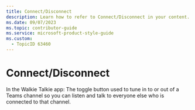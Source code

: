 ```yaml
---
title: Connect/Disconnect
description: Learn how to refer to Connect/Disconnect in your content.
ms.date: 09/07/2023
ms.topic: contributor-guide
ms.service: microsoft-product-style-guide
ms.custom:
  - TopicID 63460
---
```



# Connect/Disconnect

In the Walkie Talkie app: The toggle button used to tune in to or out of a Teams channel so you can listen and talk to everyone else who is connected to that channel.  

